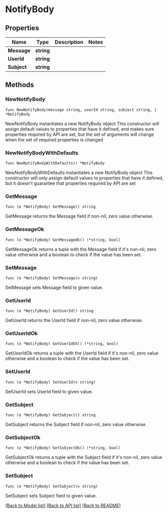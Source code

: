 # NotifyBody

## Properties

Name | Type | Description | Notes
------------ | ------------- | ------------- | -------------
**Message** | **string** |  | 
**UserId** | **string** |  | 
**Subject** | **string** |  | 

## Methods

### NewNotifyBody

`func NewNotifyBody(message string, userId string, subject string, ) *NotifyBody`

NewNotifyBody instantiates a new NotifyBody object
This constructor will assign default values to properties that have it defined,
and makes sure properties required by API are set, but the set of arguments
will change when the set of required properties is changed

### NewNotifyBodyWithDefaults

`func NewNotifyBodyWithDefaults() *NotifyBody`

NewNotifyBodyWithDefaults instantiates a new NotifyBody object
This constructor will only assign default values to properties that have it defined,
but it doesn't guarantee that properties required by API are set

### GetMessage

`func (o *NotifyBody) GetMessage() string`

GetMessage returns the Message field if non-nil, zero value otherwise.

### GetMessageOk

`func (o *NotifyBody) GetMessageOk() (*string, bool)`

GetMessageOk returns a tuple with the Message field if it's non-nil, zero value otherwise
and a boolean to check if the value has been set.

### SetMessage

`func (o *NotifyBody) SetMessage(v string)`

SetMessage sets Message field to given value.


### GetUserId

`func (o *NotifyBody) GetUserId() string`

GetUserId returns the UserId field if non-nil, zero value otherwise.

### GetUserIdOk

`func (o *NotifyBody) GetUserIdOk() (*string, bool)`

GetUserIdOk returns a tuple with the UserId field if it's non-nil, zero value otherwise
and a boolean to check if the value has been set.

### SetUserId

`func (o *NotifyBody) SetUserId(v string)`

SetUserId sets UserId field to given value.


### GetSubject

`func (o *NotifyBody) GetSubject() string`

GetSubject returns the Subject field if non-nil, zero value otherwise.

### GetSubjectOk

`func (o *NotifyBody) GetSubjectOk() (*string, bool)`

GetSubjectOk returns a tuple with the Subject field if it's non-nil, zero value otherwise
and a boolean to check if the value has been set.

### SetSubject

`func (o *NotifyBody) SetSubject(v string)`

SetSubject sets Subject field to given value.



[[Back to Model list]](../README.md#documentation-for-models) [[Back to API list]](../README.md#documentation-for-api-endpoints) [[Back to README]](../README.md)


